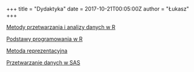+++
title = "Dydaktyka"
date = 2017-10-21T00:05:00Z
author = "Łukasz"
+++

[Metody przetwarzania i analizy danych w R](http://www.wawrowski.edu.pl/adr/)

[Podstawy programowania w R](http://www.wawrowski.edu.pl/ppr/)

[Metoda reprezentacyjna](https://github.com/lwawrowski/metoda-reprezentacyjna)

[Przetwarzanie danych w SAS](https://github.com/lwawrowski/przetwarzanie-danych-SAS)